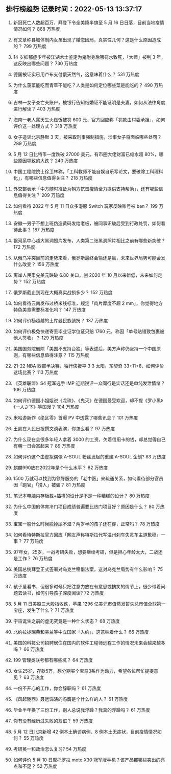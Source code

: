 
## 排行榜趋势 记录时间：2022-05-13 13:37:17
  
  1. 新冠死亡人数超百万，拜登下令全美降半旗至 5 月 16 日日落，目前当地疫情情况如何？ 868 万热度
    
  2. 有文章称县城体制内女孩出现了婚恋困局，真实性几何？这是什么原因造成的？ 799 万热度
    
  3. 14 岁抑郁症少年被江湖术士鉴定为鬼附身后喂符水致死，「大师」被判 3 年，这反映出哪些问题？ 730 万热度
    
  4. 德国被证实已用卢布支付俄天然气，这意味着什么？ 531 万热度
    
  5. 为什么菠菜能吃而青草不能吃？人类是如何定位哪些菜是能吃的？ 490 万热度
    
  6. 吉林一女子查亡夫账户，被银行告知结婚证不能证明是夫妻，如何从法律角度进行解读？ 403 万热度
    
  7. 海南一老人露天生火做饭被罚 600 元，官方回应称「罚款由村委承担」，如何评价这一处理方式？ 318 万热度
    
  8. 女子造谣北京静默 3 天，被采取刑事强制措施，涉事女子将面临哪些处罚？ 289 万热度
    
  9. 5 月 12 日比特币一度跌破 27000 美元，有币圈大佬财富已缩水超 80%，哪些原因导致的大跌？ 240 万热度
    
  10. 中国工程院院士徐卫林称，「工科教师不能自娱自乐写论文，要破除工科理科化」，有哪些信息值得关注？ 218 万热度
    
  11. 外交部表示「中方随时准备为朝方抗击疫情全力提供支持帮助」，还有哪些信息值得关注？ 209 万热度
    
  12. 如何看待 2022 年 5 月 11 日众多港服 Switch 玩家反映账号被 ban？ 199 万热度
    
  13. 安徽一男子不想上班伪造黄码发给老板，被同事识破后受到行政处罚，如何看待此事？ 187 万热度
    
  14. 银河系中心超大黑洞照片发布，人类第二张黑洞照片相比之前有哪些新突破？ 172 万热度
    
  15. 从俄乌冲突目前的走势来看，俄罗斯最终会输还是赢，未来世界局势可能会发什么改变？ 156 万热度
    
  16. 离岸人民币兑美元跌破 6.80 关口，创 2020 年 10 月以来新低，未来如何走势？ 152 万热度
    
  17. 俄罗斯截止到现在大概真实战损多少？ 152 万热度
    
  18. 如何看待云南发布过桥米线标准，规定「肉片厚度不超 2 mm」，你觉得地方特色美食需要标准化吗？ 147 万热度
    
  19. 如何评价杨超越的土库曼民族装扮？ 137 万热度
    
  20. 如何评价极兔快递寄丢毕业证学位证只赔 1760 元，称因「单号贴错致包裹被他人签收」？ 129 万热度
    
  21. 美国国务院删除「美国不支持台独」等表述后，美方声称仍坚持一个中国原则，有哪些信息值得注意？ 115 万热度
    
  22. 21-22 NBA 西部半决赛，独行侠扳平 3:3 太阳，东契奇 33+11+8，如何评价这场比赛？ 113 万热度
    
  23. 《英雄联盟》S4 冠军选手 IMP 近期锐评一众同行是实话还是单纯发泄情绪？ 106 万热度
    
  24. 如何评价德国小姐姐说《龙珠》、《鬼灭》在德国最受欢迎，却不提《罗小黑》《一人之下》等国漫？ 104 万热度
    
  25. 米哈游新作《绝区零》首曝 PV 中透露了哪些讯息？ 101 万热度
    
  26. 王凯在人民日报撰文谈表演，你怎么看？ 97 万热度
    
  27. 为什么现在会很多年轻人拿着 3000 的工资，欠着信用卡的钱，却总觉得自己有朝一日会富起来？ 89 万热度
    
  28. 如何评价这个由虚拟偶像 A-SOUL 粉丝发起的重建 A-SOUL 企划? 83 万热度
    
  29. 麒麟990放在2022年是个什么水平？ 82 万热度
    
  30. 1500 万就可以找到为领导服务的「老中医」来疏通关系，如何看待部分官员因「跑官」「捞人」被骗？ 81 万热度
    
  31. 笔记本电脑内存板载+插槽的设计是不是一种糟糕的设计？ 80 万热度
    
  32. 为什么中国的体育冷门项目成绩普遍要比热门项目好？原因是什么？ 80 万热度
    
  33. 宝宝一般什么时候脱掉尿不湿？两岁半的孩子还在穿，正常吗？ 78 万热度
    
  34. 如何看待特斯拉官方回应「网友声称特斯拉代写温州刹车失灵车主道歉稿」一事？ 77 万热度
    
  35. 97年女，25岁，一战考研失败，想要继续考研，但是担心年龄太大，二战还是工作？ 76 万热度
    
  36. 美国总统拜登正式签署对乌克兰租借法案，这对乌克兰局势有什么影响？ 75 万热度
    
  37. 孩子爱看书，但很多时候只把注意力放在有意思或搞笑的情节上，很少带着问题去读书，如何引导孩子深度阅读? 72 万热度
    
  38. 5 月 11 日美股三大股指收跌，苹果 1296 亿美元市值蒸发暂失总市值全球第一宝座，发生了什么？ 71 万热度
    
  39. 宇宙诞生之前的虚无究竟是一种什么状态？ 68 万热度
    
  40. 北约拉拢瑞典和芬兰等中立国家「入约」，这意味着什么？ 66 万热度
    
  41. 美国的科技公司招聘居住在国内的软件工程师远程工作的情况未来会越来越多吗？ 66 万热度
    
  42. 199 管理类联考都有哪些坑？ 64 万热度
    
  43. 女生25岁，存款5万，想分期买个宝马3系作为动力，希望各位帮忙提提意见？ 63 万热度
    
  44. 一份不开心的工作，你会辞职吗？ 61 万热度
    
  45. 《风起陇西》聂远饰演的冯膺是个什么样的人？ 61 万热度
    
  46. 毕业半年换了三份工作，别人总说我浮躁？我真的浮躁吗？ 61 万热度
    
  47. 你有没有经历过失败的友谊？ 59 万热度
    
  48. 5 月 12 日北京新增 42 例本土确诊病例、8 例本土无症状，目前疫情情况如何？ 55 万热度
    
  49. 考研英一和政治怎么复习? 54 万热度
    
  50. 如何评价 5 月 10 日摩托罗拉 moto X30 冠军版手机？该产品都哪些突出的亮点和不足？ 52 万热度
    